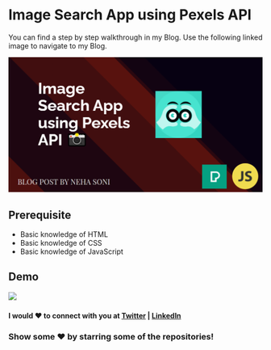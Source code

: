 # Image Search App using Pexels API
You can find a step by step walkthrough in my Blog. Use the following linked image to navigate to my Blog.

<a href="https://nehasoni.hashnode.dev/create-an-amazing-image-search-app-using-pexels-api"> <img src="project_images/Screenshot (432).png" alt="blog post"></a>
## Prerequisite
- Basic knowledge of HTML
- Basic knowledge of CSS
- Basic knowledge of JavaScript

## Demo
<img src="project_images/Image_search_app.gif">

#### I would ❤ to connect with you at  <a href="https://twitter.com/nehasoni__">Twitter</a> | <a href="https://www.linkedin.com/in/neha-soni-70a6231b1/">LinkedIn</a>
 ### Show some ❤️ by starring some of the repositories!
